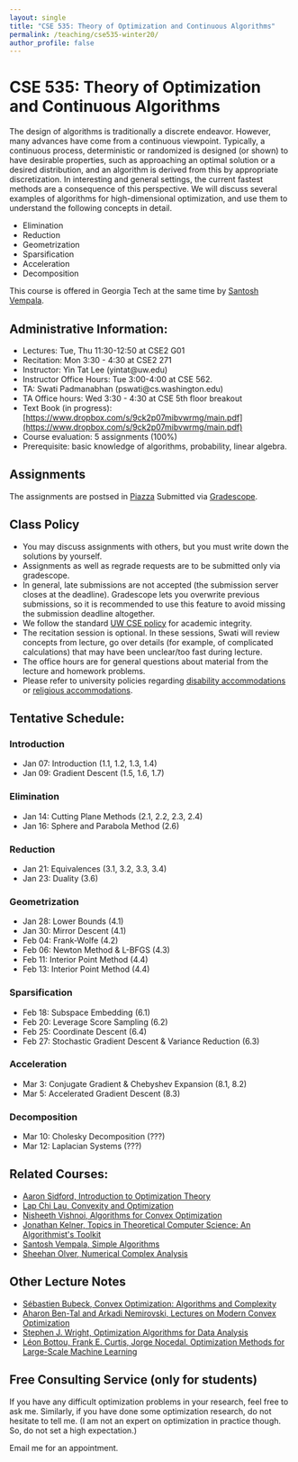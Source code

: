 ```yaml
---
layout: single
title: "CSE 535: Theory of Optimization and Continuous Algorithms"
permalink: /teaching/cse535-winter20/
author_profile: false
---
```


# CSE 535: Theory of Optimization and Continuous Algorithms

The design of algorithms is traditionally a discrete endeavor. However, many advances have come from a continuous viewpoint. Typically, a continuous process, deterministic or randomized is designed (or shown) to have desirable properties, such as approaching an optimal solution or a desired distribution, and an algorithm is derived from this by appropriate discretization. In interesting and general settings, the current fastest methods are a consequence of this perspective. We will discuss several examples of algorithms for high-dimensional optimization, and use them to understand the following concepts in detail.
+ Elimination
+ Reduction
+ Geometrization
+ Sparsification
+ Acceleration
+ Decomposition

This course is offered in Georgia Tech at the same time by [Santosh Vempala](https://santoshv.github.io/2020CS6550/contalgos.html).


## Administrative Information:
+ Lectures: Tue, Thu 11:30-12:50 at	CSE2 G01
+ Recitation: Mon 3:30 - 4:30 at CSE2 271
+ Instructor: Yin Tat Lee (yintat@<span style="display: none;">ignoreme-</span>uw.edu)
+ Instructor Office Hours: Tue 3:00-4:00 at CSE 562.
+ TA: Swati Padmanabhan (pswati@<span style="display: none;">ignoreme-</span>cs.washington.edu)
+ TA Office hours: Wed 3:30 - 4:30 at CSE 5th floor breakout
+ Text Book (in progress): [https://www.dropbox.com/s/9ck2p07mibvwrmg/main.pdf](https://www.dropbox.com/s/9ck2p07mibvwrmg/main.pdf)
+ Course evaluation: 5 assignments (100%)
+ Prerequisite: basic knowledge of algorithms, probability, linear algebra.

## Assignments

The assignments are postsed in [Piazza](https://piazza.com/washington/winter2020/cse535)
Submitted via [Gradescope](https://www.gradescope.com/courses/35189).

## Class Policy
+ You may discuss assignments with others, but you must write down the solutions by yourself.
+ Assignments as well as regrade requests are to be submitted only via gradescope.
+ In general, late submissions are not accepted (the submission server closes at the deadline). Gradescope lets you overwrite previous submissions, so it is recommended to use this feature to avoid missing the submission deadline altogether.
+ We follow the standard [UW CSE policy](https://www.cs.washington.edu/academics/misconduct) for academic integrity.
+ The recitation session is optional. In these sessions, Swati will review concepts from lecture, go over details (for example, of complicated calculations) that may have been unclear/too fast during lecture.
+ The office hours are for general questions about material from the lecture and homework problems.
+ Please refer to university policies regarding [disability accommodations](http://depts.washington.edu/uwdrs/current-students/accommodations/) or [religious accommodations](https://registrar.washington.edu/staffandfaculty/religious-accommodations-policy/).


## Tentative Schedule:

### Introduction
+ Jan 07: Introduction (1.1, 1.2, 1.3, 1.4)
+ Jan 09: Gradient Descent (1.5, 1.6, 1.7)

### Elimination
+ Jan 14: Cutting Plane Methods (2.1, 2.2, 2.3, 2.4)
+ Jan 16: Sphere and Parabola Method (2.6)

### Reduction
+ Jan 21: Equivalences (3.1, 3.2, 3.3, 3.4)
+ Jan 23: Duality (3.6)

### Geometrization
+ Jan 28: Lower Bounds (4.1)
+ Jan 30: Mirror Descent (4.1)
+ Feb 04: Frank-Wolfe (4.2)
+ Feb 06: Newton Method & L-BFGS (4.3)
+ Feb 11: Interior Point Method (4.4)
+ Feb 13: Interior Point Method (4.4)

### Sparsification
+ Feb 18: Subspace Embedding (6.1)
+ Feb 20: Leverage Score Sampling (6.2)
+ Feb 25: Coordinate Descent (6.4)
+ Feb 27: Stochastic Gradient Descent & Variance Reduction (6.3)

### Acceleration
+ Mar 3: Conjugate Gradient & Chebyshev Expansion (8.1, 8.2)
+ Mar 5: Accelerated Gradient Descent (8.3)

### Decomposition
+ Mar 10: Cholesky Decomposition (???)
+ Mar 12: Laplacian Systems (???)

## Related Courses:
+ [Aaron Sidford, Introduction to Optimization Theory](http://www.aaronsidford.com/sp17_opt_theory.html)
+ [Lap Chi Lau, Convexity and Optimization](https://cs.uwaterloo.ca/~lapchi/cs798/index.html)
+ [Nisheeth Vishnoi, Algorithms for Convex Optimization](https://nisheethvishnoi.wordpress.com/convex-optimization/)
+ [Jonathan Kelner, Topics in Theoretical Computer Science: An Algorithmist's Toolkit](http://stellar.mit.edu/S/course/18/sp14/18.409/index.html)
+ [Santosh Vempala, Simple Algorithms](https://algorithms2017.wordpress.com/lectures/)
+ [Sheehan Olver, Numerical Complex Analysis](http://www.maths.usyd.edu.au/u/olver/teaching/NCA/)

## Other Lecture Notes
+ [Sébastien Bubeck, Convex Optimization: Algorithms and Complexity](https://arxiv.org/abs/1405.4980)
+ [Aharon Ben-Tal and Arkadi Nemirovski, Lectures on Modern Convex Optimization](https://www2.isye.gatech.edu/~nemirovs/Lect_ModConvOpt.pdf)
+ [Stephen J. Wright, Optimization Algorithms for Data Analysis](http://www.optimization-online.org/DB_FILE/2016/12/5748.pdf)
+ [Léon Bottou, Frank E. Curtis, Jorge Nocedal. Optimization Methods for Large-Scale Machine Learning](https://arxiv.org/abs/1606.04838)


## Free Consulting Service (only for students)

If you have any difficult optimization problems in your research, feel free to ask me. Similarly, if you have done some optimization research, do not hesitate to tell me. (I am not an expert on optimization in practice though. So, do not set a high expectation.)

Email me for an appointment.
